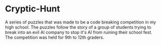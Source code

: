# Cryptic-Hunt
A series of puzzles that was made to be a code breaking competition in my high school.
The puzzles follow the story of a group of students trying to break into an evil AI company to stop it's AI from ruining their school fest.
The competition was held for 9th to 12th graders.
